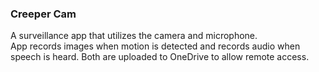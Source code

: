 ### Creeper Cam

A surveillance app that utilizes the camera and microphone.  
App records images when motion is detected and records audio when speech is heard.  Both are uploaded to OneDrive to allow remote access.